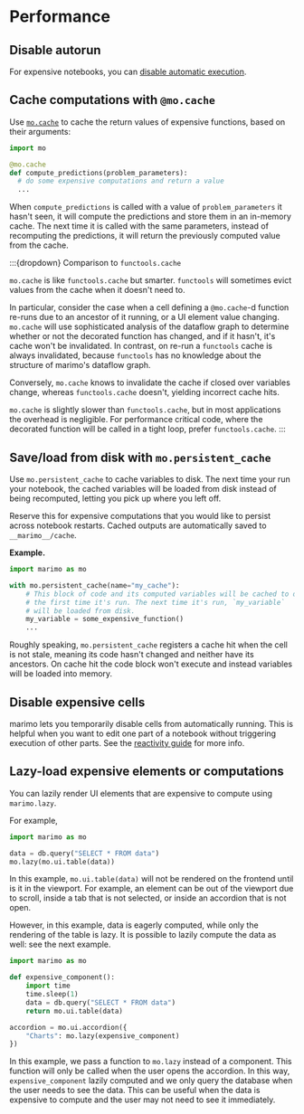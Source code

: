 # Performance

## Disable autorun

For expensive notebooks, you can [disable automatic execution](/guides/reactivity.md#runtime-configuration).

## Cache computations with `@mo.cache`

Use [`mo.cache`](#marimo.cache) to cache the return values of
expensive functions, based on their arguments:

```python
import mo

@mo.cache
def compute_predictions(problem_parameters):
  # do some expensive computations and return a value
  ...
```

When `compute_predictions` is called with a value of
`problem_parameters` it hasn't seen, it will compute the predictions and store
them in an in-memory cache. The next time it is called with the same
parameters, instead of recomputing the predictions, it will return the
previously computed value from the cache.

:::{dropdown} Comparison to `functools.cache`

`mo.cache` is like `functools.cache` but smarter. `functools` will sometimes
evict values from the cache when it doesn't need to.

In particular, consider the case when a cell defining a `@mo.cache`-d function
re-runs due to an ancestor of it running, or a UI element value changing.
`mo.cache` will use sophisticated analysis of the dataflow graph to determine
whether or not the decorated function has changed, and if it hasn't, it's
cache won't be invalidated. In contrast, on re-run a `functools` cache is
always invalidated, because `functools` has no knowledge about the structure
of marimo's dataflow graph.

Conversely, `mo.cache` knows to invalidate the cache if closed over variables
change, whereas `functools.cache` doesn't, yielding incorrect cache hits.

`mo.cache` is slightly slower than `functools.cache`, but in most applications
the overhead is negligible. For performance critical code, where the decorated
function will be called in a tight loop, prefer `functools.cache`.
:::

## Save/load from disk with `mo.persistent_cache`

Use `mo.persistent_cache` to cache variables to disk. The next time your
run your notebook, the cached variables will be loaded from disk instead of
being recomputed, letting you pick up where you left off.

Reserve this for expensive computations that you would like to persist across
notebook restarts. Cached outputs are automatically saved to `__marimo__/cache`.

**Example.**

```python
import marimo as mo

with mo.persistent_cache(name="my_cache"):
    # This block of code and its computed variables will be cached to disk
    # the first time it's run. The next time it's run, `my_variable`
    # will be loaded from disk.
    my_variable = some_expensive_function()
    ...
```

Roughly speaking, `mo.persistent_cache` registers a cache hit when the cell
is not stale, meaning its code hasn't changed and neither have its ancestors.
On cache hit the code block won't execute and instead variables will be loaded
into memory.

## Disable expensive cells

marimo lets you temporarily disable cells from automatically running. This is
helpful when you want to edit one part of a notebook without triggering
execution of other parts. See the
[reactivity guide](/guides/reactivity.md#disabling-cells) for more info.

## Lazy-load expensive elements or computations

You can lazily render UI elements that are expensive to compute using `marimo.lazy`.

For example,

```python
import marimo as mo

data = db.query("SELECT * FROM data")
mo.lazy(mo.ui.table(data))
```

In this example, `mo.ui.table(data)` will not be rendered on the frontend until is it in the viewport.
For example, an element can be out of the viewport due to scroll, inside a tab that is not selected, or inside an accordion that is not open.

However, in this example, data is eagerly computed, while only the rendering of the table is lazy. It is possible to lazily compute the data as well: see the next example.

```python
import marimo as mo

def expensive_component():
    import time
    time.sleep(1)
    data = db.query("SELECT * FROM data")
    return mo.ui.table(data)

accordion = mo.ui.accordion({
    "Charts": mo.lazy(expensive_component)
})
```

In this example, we pass a function to `mo.lazy` instead of a component. This function will only be called when the user opens the accordion. In this way, `expensive_component` lazily computed and we only query the database when the user needs to see the data. This can be useful when the data is expensive to compute and the user may not need to see it immediately.
